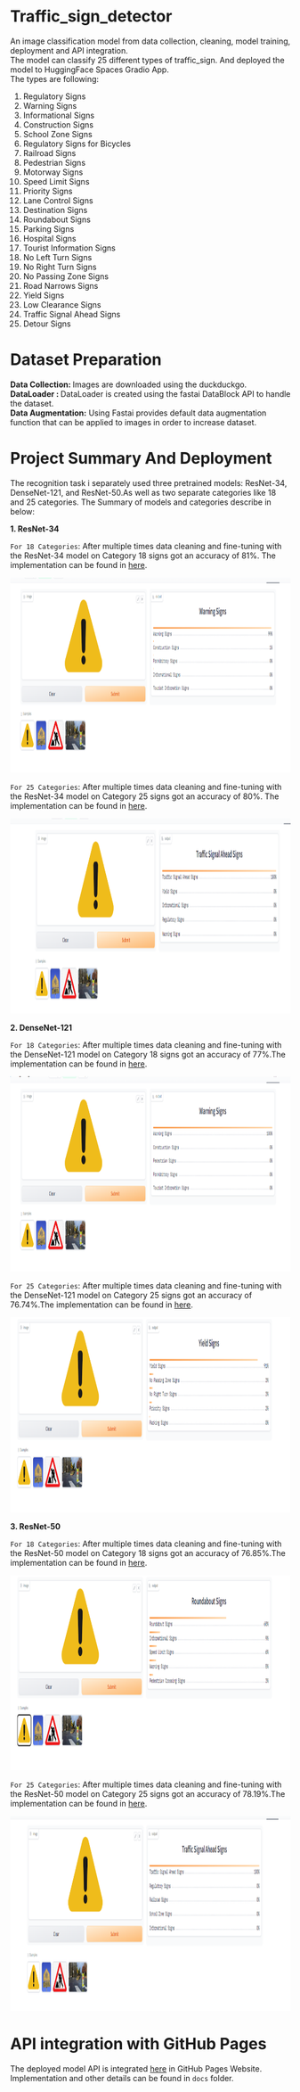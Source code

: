 # Traffic_sign_detector
An image classification model from data collection, cleaning, model training, deployment and API integration.<br/>
The model can classify 25 different types of traffic_sign. And deployed the model to HuggingFace Spaces Gradio App. <br/>
The types are following: <br/>
1. Regulatory Signs
 2. Warning Signs
 3. Informational Signs
 4. Construction Signs
 5. School Zone Signs
 6. Regulatory Signs for Bicycles
 7. Railroad Signs
 8. Pedestrian Signs
 9. Motorway Signs
 10. Speed Limit Signs
 11. Priority Signs
 12. Lane Control Signs
 13. Destination Signs
 14. Roundabout Signs
 15. Parking Signs
 16. Hospital Signs
 17. Tourist Information Signs
 18. No Left Turn Signs
 19. No Right Turn Signs
 20. No Passing Zone Signs
 21. Road Narrows Signs
 22. Yield Signs
 23. Low Clearance Signs
 24. Traffic Signal Ahead Signs
 25. Detour Signs

# Dataset Preparation
 <b>Data Collection: </b> Images are downloaded using the duckduckgo.</br>
 <b>DataLoader : </b> DataLoader is created using the fastai DataBlock API to handle the dataset.</br>
 <b>Data Augmentation:</b> Using Fastai provides default data augmentation function that can be applied to images in order to increase dataset.

# Project Summary And Deployment
The recognition task i separately used three pretrained models: ResNet-34, DenseNet-121, and ResNet-50.As well as two separate categories like 18 and 25 categories. The Summary of models and categories describe in below:

 <b>1. ResNet-34</b></br>
 
 `For 18 Categories`: After multiple times data cleaning and fine-tuning with the ResNet-34 model on Category 18 signs got an accuracy of 81%. The implementation can be found in [here](https://huggingface.co/spaces/MdRiad/traffic_sign_recognizer).
 
 <img src="images/resnet_34_18.png" width=900 height=350>

 `For 25 Categories`: After multiple times data cleaning and fine-tuning with the ResNet-34 model on Category 25 signs got an accuracy of 80%. The implementation can be found in [here](https://huggingface.co/spaces/MdRiad/traffic_sign_recognizer_resnet34_25cat).
 
<img src="images/traffic_sign_resnet34_25_cat.png" width=900 height=350>

<b>2. DenseNet-121</b></br>

`For 18 Categories`: After multiple times data cleaning and fine-tuning with the DenseNet-121 model on Category 18 signs got an accuracy of 77%.The implementation can be found in [here](https://huggingface.co/spaces/MdRiad/traffic_sign_recognizer_with_densenet).
 
<img src="images/densenet18.png" width=900 height=350>

`For 25 Categories`: After multiple times data cleaning and fine-tuning with the DenseNet-121 model on Category 25 signs got an accuracy of 76.74%.The implementation can be found in [here](https://huggingface.co/spaces/MdRiad/traffic_sign_recognizer_densenet_25_cat).
 
<img src="images/traffic_sign_densenet_25_cat.png" width=900 height=350>

<b>3. ResNet-50</b></br>

`For 18 Categories`: After multiple times data cleaning and fine-tuning with the ResNet-50 model on Category 18 signs got an accuracy of 76.85%.The implementation can be found in [here](https://huggingface.co/spaces/MdRiad/traffic_sign_recognizer_resnet50_18_cat).
 
<img src="images/resnet50_18cat.png" width=900 height=350>

`For 25 Categories`: After multiple times data cleaning and fine-tuning with the ResNet-50 model on Category 25 signs got an accuracy of 78.19%.The implementation can be found in [here](https://huggingface.co/spaces/MdRiad/traffic_sign_recognizer_resnet50_25cat).
 
<img src="images/resnet50_25cat.png" width=900 height=350>



# API integration with GitHub Pages
The deployed model API is integrated [here](https://github.com/riad5089/Traffic_sign_detector) in GitHub Pages Website. Implementation and other details can be found in `docs` folder.
